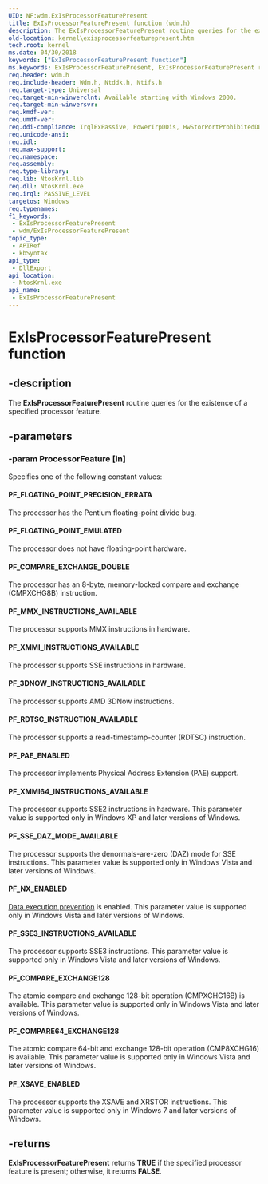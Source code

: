 ```yaml
---
UID: NF:wdm.ExIsProcessorFeaturePresent
title: ExIsProcessorFeaturePresent function (wdm.h)
description: The ExIsProcessorFeaturePresent routine queries for the existence of a specified processor feature.
old-location: kernel\exisprocessorfeaturepresent.htm
tech.root: kernel
ms.date: 04/30/2018
keywords: ["ExIsProcessorFeaturePresent function"]
ms.keywords: ExIsProcessorFeaturePresent, ExIsProcessorFeaturePresent routine [Kernel-Mode Driver Architecture], k102_4dccea04-24a3-4465-97bc-67bb58cee3b1.xml, kernel.exisprocessorfeaturepresent, wdm/ExIsProcessorFeaturePresent
req.header: wdm.h
req.include-header: Wdm.h, Ntddk.h, Ntifs.h
req.target-type: Universal
req.target-min-winverclnt: Available starting with Windows 2000.
req.target-min-winversvr: 
req.kmdf-ver: 
req.umdf-ver: 
req.ddi-compliance: IrqlExPassive, PowerIrpDDis, HwStorPortProhibitedDDIs
req.unicode-ansi: 
req.idl: 
req.max-support: 
req.namespace: 
req.assembly: 
req.type-library: 
req.lib: NtosKrnl.lib
req.dll: NtosKrnl.exe
req.irql: PASSIVE_LEVEL
targetos: Windows
req.typenames: 
f1_keywords:
 - ExIsProcessorFeaturePresent
 - wdm/ExIsProcessorFeaturePresent
topic_type:
 - APIRef
 - kbSyntax
api_type:
 - DllExport
api_location:
 - NtosKrnl.exe
api_name:
 - ExIsProcessorFeaturePresent
---
```


# ExIsProcessorFeaturePresent function


## -description

The <b>ExIsProcessorFeaturePresent</b> routine queries for the existence of a specified processor feature.

## -parameters

### -param ProcessorFeature [in]


Specifies one of the following constant values:





#### PF_FLOATING_POINT_PRECISION_ERRATA

The processor has the Pentium floating-point divide bug.



#### PF_FLOATING_POINT_EMULATED

The processor does not have floating-point hardware.



#### PF_COMPARE_EXCHANGE_DOUBLE

The processor has an 8-byte, memory-locked compare and exchange (CMPXCHG8B) instruction.



#### PF_MMX_INSTRUCTIONS_AVAILABLE

The processor supports MMX instructions in hardware.



#### PF_XMMI_INSTRUCTIONS_AVAILABLE

The processor supports SSE instructions in hardware.



#### PF_3DNOW_INSTRUCTIONS_AVAILABLE

The processor supports AMD 3DNow instructions.



#### PF_RDTSC_INSTRUCTION_AVAILABLE

The processor supports a read-timestamp-counter (RDTSC) instruction.



#### PF_PAE_ENABLED

The processor implements Physical Address Extension (PAE) support.



#### PF_XMMI64_INSTRUCTIONS_AVAILABLE

The processor supports SSE2 instructions in hardware. This parameter value is supported only in Windows XP and later versions of Windows.



#### PF_SSE_DAZ_MODE_AVAILABLE

The processor supports the denormals-are-zero (DAZ) mode for SSE instructions. This parameter value is supported only in Windows Vista and later versions of Windows.



#### PF_NX_ENABLED

<a href="/windows/win32/memory/data-execution-prevention">Data execution prevention</a> is enabled. This parameter value is supported only in Windows Vista and later versions of Windows.



#### PF_SSE3_INSTRUCTIONS_AVAILABLE

The processor supports SSE3 instructions. This parameter value is supported only in Windows Vista and later versions of Windows.



#### PF_COMPARE_EXCHANGE128

The atomic compare and exchange 128-bit operation (CMPXCHG16B) is available. This parameter value is supported only in Windows Vista and later versions of Windows.



#### PF_COMPARE64_EXCHANGE128

The atomic compare 64-bit and exchange 128-bit operation (CMP8XCHG16) is available. This parameter value is supported only in Windows Vista and later versions of Windows.



#### PF_XSAVE_ENABLED

The processor supports the XSAVE and XRSTOR instructions. This parameter value is supported only in Windows 7 and later versions of Windows.

## -returns

<b>ExIsProcessorFeaturePresent</b> returns <b>TRUE</b> if the specified processor feature is present; otherwise, it returns <b>FALSE</b>.
